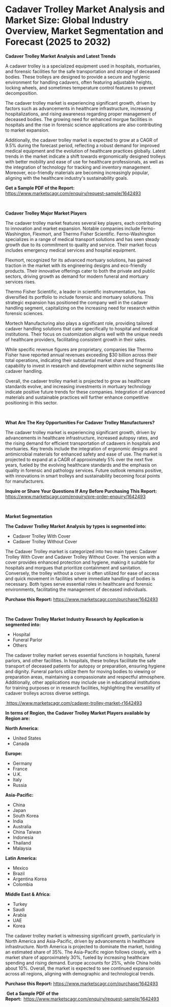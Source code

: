 <p><h1>Cadaver Trolley Market Analysis and Market Size: Global Industry Overview, Market Segmentation and Forecast (2025 to 2032)</h1></p><p><strong>Cadaver Trolley Market Analysis and Latest Trends</strong></p>
<p><p>A cadaver trolley is a specialized equipment used in hospitals, mortuaries, and forensic facilities for the safe transportation and storage of deceased bodies. These trolleys are designed to provide a secure and hygienic environment for handling cadavers, often featuring adjustable heights, locking wheels, and sometimes temperature control features to prevent decomposition. </p><p>The cadaver trolley market is experiencing significant growth, driven by factors such as advancements in healthcare infrastructure, increasing hospitalizations, and rising awareness regarding proper management of deceased bodies. The growing need for enhanced morgue facilities in hospitals and the rise in forensic science applications are also contributing to market expansion. </p><p>Additionally, the cadaver trolley market is expected to grow at a CAGR of 9.5% during the forecast period, reflecting a robust demand for improved medical equipment and the evolution of healthcare practices globally. Latest trends in the market indicate a shift towards ergonomically designed trolleys with better mobility and ease of use for healthcare professionals, as well as the integration of technology for tracking and inventory management. Moreover, eco-friendly materials are becoming increasingly popular, aligning with the healthcare industry's sustainability goals.</p></p>
<p><strong>Get a Sample PDF of the Report:&nbsp;</strong> <a href="https://www.marketscagr.com/enquiry/request-sample/1642493?utm_campaign=2635&utm_medium=2&utm_source=Github&utm_content=ia&utm_term=13042025&utm_id=cadaver-trolley">https://www.marketscagr.com/enquiry/request-sample/1642493</a></p>
<p>&nbsp;</p>
<p><strong>Cadaver Trolley Major Market Players</strong></p>
<p><p>The cadaver trolley market features several key players, each contributing to innovation and market expansion. Notable companies include Ferno-Washington, Flexmort, and Thermo Fisher Scientific. Ferno-Washington specializes in a range of medical transport solutions and has seen steady growth due to its commitment to quality and service. Their market focus includes emergency medical services and hospital equipment.</p><p>Flexmort, recognized for its advanced mortuary solutions, has gained traction in the market with its engineering designs and eco-friendly products. Their innovative offerings cater to both the private and public sectors, driving growth as demand for modern funeral and mortuary services rises.</p><p>Thermo Fisher Scientific, a leader in scientific instrumentation, has diversified its portfolio to include forensic and mortuary solutions. This strategic expansion has positioned the company well in the cadaver handling segment, capitalizing on the increasing need for research within forensic sciences.</p><p>Mortech Manufacturing also plays a significant role, providing tailored cadaver handling solutions that cater specifically to hospital and medical institutions. Their focus on customization aligns well with the unique needs of healthcare providers, facilitating consistent growth in their sales.</p><p>While specific revenue figures are proprietary, companies like Thermo Fisher have reported annual revenues exceeding $30 billion across their total operations, indicating their substantial market share and financial capability to invest in research and development within niche segments like cadaver handling.</p><p>Overall, the cadaver trolley market is projected to grow as healthcare standards evolve, and increasing investments in mortuary technology indicate positive future trends for these companies. Integration of advanced materials and sustainable practices will further enhance competitive positioning in this sector.</p></p>
<p>&nbsp;</p>
<p><strong>What Are The Key Opportunities For Cadaver Trolley Manufacturers?</strong></p>
<p><p>The cadaver trolley market is experiencing significant growth, driven by advancements in healthcare infrastructure, increased autopsy rates, and the rising demand for efficient transportation of cadavers in hospitals and mortuaries. Key trends include the integration of ergonomic designs and antimicrobial materials for enhanced safety and ease of use. The market is projected to expand at a CAGR of approximately 5% over the next five years, fueled by the evolving healthcare standards and the emphasis on quality in forensic and pathology services. Future outlook remains positive, with innovations in smart trolleys and sustainability becoming focal points for manufacturers.</p></p>
<p><strong>Inquire or Share Your Questions If Any Before Purchasing This Report:</strong> <a href="https://www.marketscagr.com/enquiry/pre-order-enquiry/1642493?utm_campaign=2635&utm_medium=2&utm_source=Github&utm_content=ia&utm_term=13042025&utm_id=cadaver-trolley">https://www.marketscagr.com/enquiry/pre-order-enquiry/1642493</a></p>
<p>&nbsp;</p>
<p><strong>Market Segmentation</strong></p>
<p><strong>The Cadaver Trolley Market Analysis by types is segmented into:</strong></p>
<p><ul><li>Cadaver Trolley With Cover</li><li>Cadaver Trolley Without Cover</li></ul></p>
<p><p>The Cadaver Trolley market is categorized into two main types: Cadaver Trolley With Cover and Cadaver Trolley Without Cover. The version with a cover provides enhanced protection and hygiene, making it suitable for hospitals and morgues that prioritize containment and sanitation. Conversely, the trolley without a cover is often utilized for ease of access and quick movement in facilities where immediate handling of bodies is necessary. Both types serve essential roles in healthcare and forensic environments, facilitating the management of deceased individuals.</p></p>
<p><strong>Purchase this Report:&nbsp;</strong><a href="https://www.marketscagr.com/purchase/1642493?utm_campaign=2635&utm_medium=2&utm_source=Github&utm_content=ia&utm_term=13042025&utm_id=cadaver-trolley">https://www.marketscagr.com/purchase/1642493</a></p>
<p>&nbsp;</p>
<p><strong>The Cadaver Trolley Market Industry Research by Application is segmented into:</strong></p>
<p><ul><li>Hospital</li><li>Funeral Parlor</li><li>Others</li></ul></p>
<p><p>The cadaver trolley market serves essential functions in hospitals, funeral parlors, and other facilities. In hospitals, these trolleys facilitate the safe transport of deceased patients for autopsy or preparation, ensuring hygiene and dignity. Funeral parlors utilize them for moving bodies to viewing or preparation areas, maintaining a compassionate and respectful atmosphere. Additionally, other applications may include use in educational institutions for training purposes or in research facilities, highlighting the versatility of cadaver trolleys across diverse settings.</p></p>
<p><a href="https://www.marketscagr.com/cadaver-trolley-market-r1642493?utm_campaign=2635&utm_medium=2&utm_source=Github&utm_content=ia&utm_term=13042025&utm_id=cadaver-trolley">&nbsp;https://www.marketscagr.com/cadaver-trolley-market-r1642493</a></p>
<p><strong>In terms of Region, the Cadaver Trolley Market Players available by Region are:</strong></p>
<p>
    <p> <strong> North America: </strong>
        <ul>
            <li>United States</li>
            <li>Canada</li>
        </ul>
        </p> 
    <p> <strong> Europe: </strong>
        <ul>
            <li>Germany</li>
            <li>France</li>
            <li>U.K.</li>
            <li>Italy</li>
            <li>Russia</li>
        </ul>
        </p> 
    <p> <strong> Asia-Pacific: </strong>
        <ul>
            <li>China</li>
            <li>Japan</li>
            <li>South Korea</li>
            <li>India</li>
            <li>Australia</li>
            <li>China Taiwan</li>
            <li>Indonesia</li>
            <li>Thailand</li>
            <li>Malaysia</li>
        </ul>
        </p> 
    <p> <strong> Latin America: </strong>
        <ul>
            <li>Mexico</li>
            <li>Brazil</li>
            <li>Argentina Korea</li>
            <li>Colombia</li>
        </ul>
        </p> 
    <p> <strong> Middle East & Africa: </strong>
        <ul>
            <li>Turkey</li>
            <li>Saudi</li>
            <li>Arabia</li>
            <li>UAE</li>
            <li>Korea</li>
        </ul>
    </p>
    </p>
<p><p>The cadaver trolley market is witnessing significant growth, particularly in North America and Asia-Pacific, driven by advancements in healthcare infrastructure. North America is projected to dominate the market, holding an estimated share of 35%. The Asia-Pacific region follows closely, with a market share of approximately 30%, fueled by increasing healthcare spending and rising demand. Europe accounts for 25%, while China holds about 10%. Overall, the market is expected to see continued expansion across all regions, aligning with demographic and technological trends.</p></p>
<p><strong>Purchase this Report: </strong><a href="https://www.marketscagr.com/purchase/1642493?utm_campaign=2635&utm_medium=2&utm_source=Github&utm_content=ia&utm_term=13042025&utm_id=cadaver-trolley">https://www.marketscagr.com/purchase/1642493</a></p>
<p>&nbsp;<strong>Get a Sample PDF of the Report:&nbsp;&nbsp;</strong><a href="https://www.marketscagr.com/enquiry/request-sample/1642493?utm_campaign=2635&utm_medium=2&utm_source=Github&utm_content=ia&utm_term=13042025&utm_id=cadaver-trolley">https://www.marketscagr.com/enquiry/request-sample/1642493</a></p>
<p><strong></strong></p>
<p><p></p><p></p><p></p></p>
